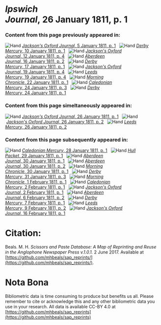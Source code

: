 # *Ipswich Journal*, 26 January 1811, p. 1  
  
### Content from this page previously appeared in:  
![Hand](http://scissorsandpaste.net/wp-content/uploads/2017/06/smallhandpointer.png) [*Jackson's Oxford Journal*, 5 January 1811, p. 1](https://mhbeals.github.io/sap_html/Jackson's-Oxford-Journal/Jackson's-Oxford-Journal-5-January-1811-p-1)  
![Hand](http://scissorsandpaste.net/wp-content/uploads/2017/06/smallhandpointer.png) [*Derby Mercury*, 10 January 1811, p. 1](https://mhbeals.github.io/sap_html/Derby-Mercury/Derby-Mercury-10-January-1811-p-1)  
![Hand](http://scissorsandpaste.net/wp-content/uploads/2017/06/smallhandpointer.png) [*Jackson's Oxford Journal*, 12 January 1811, p. 4](https://mhbeals.github.io/sap_html/Jackson's-Oxford-Journal/Jackson's-Oxford-Journal-12-January-1811-p-4)  
![Hand](http://scissorsandpaste.net/wp-content/uploads/2017/06/smallhandpointer.png) [*Aberdeen Journal*, 16 January 1811, p. 2](https://mhbeals.github.io/sap_html/Aberdeen-Journal/Aberdeen-Journal-16-January-1811-p-2)  
![Hand](http://scissorsandpaste.net/wp-content/uploads/2017/06/smallhandpointer.png) [*Derby Mercury*, 17 January 1811, p. 1](https://mhbeals.github.io/sap_html/Derby-Mercury/Derby-Mercury-17-January-1811-p-1)  
![Hand](http://scissorsandpaste.net/wp-content/uploads/2017/06/smallhandpointer.png) [*Jackson's Oxford Journal*, 19 January 1811, p. 4](https://mhbeals.github.io/sap_html/Jackson's-Oxford-Journal/Jackson's-Oxford-Journal-19-January-1811-p-4)  
![Hand](http://scissorsandpaste.net/wp-content/uploads/2017/06/smallhandpointer.png) [*Leeds Mercury*, 19 January 1811, p. 4](https://mhbeals.github.io/sap_html/Leeds-Mercury/Leeds-Mercury-19-January-1811-p-4)  
![Hand](http://scissorsandpaste.net/wp-content/uploads/2017/06/smallhandpointer.png) [*Morning Chronicle*, 22 January 1811, p. 1](https://mhbeals.github.io/sap_html/Morning-Chronicle/Morning-Chronicle-22-January-1811-p-1)  
![Hand](http://scissorsandpaste.net/wp-content/uploads/2017/06/smallhandpointer.png) [*Caledonian Mercury*, 24 January 1811, p. 3](https://mhbeals.github.io/sap_html/Caledonian-Mercury/Caledonian-Mercury-24-January-1811-p-3)  
![Hand](http://scissorsandpaste.net/wp-content/uploads/2017/06/smallhandpointer.png) [*Derby Mercury*, 24 January 1811, p. 1](https://mhbeals.github.io/sap_html/Derby-Mercury/Derby-Mercury-24-January-1811-p-1)  
  
### Content from this page simeltaneously appeared in:  
![Hand](http://scissorsandpaste.net/wp-content/uploads/2017/06/smallhandpointer.png) [*Jackson's Oxford Journal*, 26 January 1811, p. 1](https://mhbeals.github.io/sap_html/Jackson's-Oxford-Journal/Jackson's-Oxford-Journal-26-January-1811-p-1)  
![Hand](http://scissorsandpaste.net/wp-content/uploads/2017/06/smallhandpointer.png) [*Jackson's Oxford Journal*, 26 January 1811, p. 2](https://mhbeals.github.io/sap_html/Jackson's-Oxford-Journal/Jackson's-Oxford-Journal-26-January-1811-p-2)  
![Hand](http://scissorsandpaste.net/wp-content/uploads/2017/06/smallhandpointer.png) [*Leeds Mercury*, 26 January 1811, p. 2](https://mhbeals.github.io/sap_html/Leeds-Mercury/Leeds-Mercury-26-January-1811-p-2)  
  
### Content from this page subsequently appeared in:  
![Hand](http://scissorsandpaste.net/wp-content/uploads/2017/06/smallhandpointer.png) [*Caledonian Mercury*, 28 January 1811, p. 1](https://mhbeals.github.io/sap_html/Caledonian-Mercury/Caledonian-Mercury-28-January-1811-p-1)  
![Hand](http://scissorsandpaste.net/wp-content/uploads/2017/06/smallhandpointer.png) [*Hull Packet*, 29 January 1811, p. 1](https://mhbeals.github.io/sap_html/Hull-Packet/Hull-Packet-29-January-1811-p-1)  
![Hand](http://scissorsandpaste.net/wp-content/uploads/2017/06/smallhandpointer.png) [*Aberdeen Journal*, 30 January 1811, p. 1](https://mhbeals.github.io/sap_html/Aberdeen-Journal/Aberdeen-Journal-30-January-1811-p-1)  
![Hand](http://scissorsandpaste.net/wp-content/uploads/2017/06/smallhandpointer.png) [*Aberdeen Journal*, 30 January 1811, p. 2](https://mhbeals.github.io/sap_html/Aberdeen-Journal/Aberdeen-Journal-30-January-1811-p-2)  
![Hand](http://scissorsandpaste.net/wp-content/uploads/2017/06/smallhandpointer.png) [*Morning Chronicle*, 30 January 1811, p. 1](https://mhbeals.github.io/sap_html/Morning-Chronicle/Morning-Chronicle-30-January-1811-p-1)  
![Hand](http://scissorsandpaste.net/wp-content/uploads/2017/06/smallhandpointer.png) [*Derby Mercury*, 31 January 1811, p. 3](https://mhbeals.github.io/sap_html/Derby-Mercury/Derby-Mercury-31-January-1811-p-3)  
![Hand](http://scissorsandpaste.net/wp-content/uploads/2017/06/smallhandpointer.png) [*Morning Chronicle*, 1 February 1811, p. 1](https://mhbeals.github.io/sap_html/Morning-Chronicle/Morning-Chronicle-1-February-1811-p-1)  
![Hand](http://scissorsandpaste.net/wp-content/uploads/2017/06/smallhandpointer.png) [*Caledonian Mercury*, 2 February 1811, p. 1](https://mhbeals.github.io/sap_html/Caledonian-Mercury/Caledonian-Mercury-2-February-1811-p-1)  
![Hand](http://scissorsandpaste.net/wp-content/uploads/2017/06/smallhandpointer.png) [*Jackson's Oxford Journal*, 2 February 1811, p. 1](https://mhbeals.github.io/sap_html/Jackson's-Oxford-Journal/Jackson's-Oxford-Journal-2-February-1811-p-1)  
![Hand](http://scissorsandpaste.net/wp-content/uploads/2017/06/smallhandpointer.png) [*Aberdeen Journal*, 6 February 1811, p. 2](https://mhbeals.github.io/sap_html/Aberdeen-Journal/Aberdeen-Journal-6-February-1811-p-2)  
![Hand](http://scissorsandpaste.net/wp-content/uploads/2017/06/smallhandpointer.png) [*Derby Mercury*, 7 February 1811, p. 1](https://mhbeals.github.io/sap_html/Derby-Mercury/Derby-Mercury-7-February-1811-p-1)  
![Hand](http://scissorsandpaste.net/wp-content/uploads/2017/06/smallhandpointer.png) [*Leeds Mercury*, 9 February 1811, p. 2](https://mhbeals.github.io/sap_html/Leeds-Mercury/Leeds-Mercury-9-February-1811-p-2)  
![Hand](http://scissorsandpaste.net/wp-content/uploads/2017/06/smallhandpointer.png) [*Jackson's Oxford Journal*, 16 February 1811, p. 1](https://mhbeals.github.io/sap_html/Jackson's-Oxford-Journal/Jackson's-Oxford-Journal-16-February-1811-p-1)  


# Citation: 

Beals. M. H. *Scissors and Paste Database: A Map of Reprinting and Reuse in the Anglophone Newspaper Press v.1.0.1.* 2 June 2017. Available at [https://github.com/mhbeals/sap_reprints/](https://github.com/mhbeals/sap_reprints/). 

# Nota Bona

Bibliometric data is time consuming to produce but benefits us all. Please remember to cite or acknowledge this and any other bibliometric data you use in your research. All data is available CC-BY 4.0 at [https://github.com/mhbeals/sap_reprints](https://github.com/mhbeals/sap_reprints)
